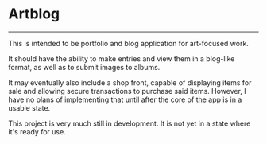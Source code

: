 # Artblog
***
This is intended to be portfolio and blog application for art-focused work.

It should have the ability to make entries and view them in a blog-like format, as well as to submit images to albums.  

It may eventually also include a shop front, capable of displaying items for sale and allowing secure transactions to purchase said items.  However, I have no plans of implementing that until after the core of the app is in a usable state.  

This project is very much still in development.  It is not yet in a state where it's ready for use.